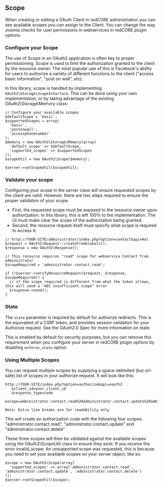 ## Scope

When creating or editing a OAuth Client in redCORE administration you can see available scopes you can assign to the Client.
You can change the way Joomla checks for user permissions in webservices in redCORE plugin options.

### Configure your Scope

The use of Scope in an OAuth2 application is often key to proper permissioning.
Scope is used to limit the authorization granted to the client by the resource owner.
The most popular use of this is Facebook's ability for users to authorize a variety of different functions to the client ("access basic information", "post on wall", etc).

In this library, scope is handled by implementing `OAuth2\Storage\ScopeInterface`. This can be done using your own implementation, or by taking advantage of the existing OAuth2\Storage\Memory class:

```
// Configure your available scopes
$defaultScope = 'basic';
$supportedScopes = array(
  'basic',
  'postonwall',
  'accessphonenumber'
);
$memory = new OAuth2\Storage\Memory(array(
  'default_scope' => $defaultScope,
  'supported_scopes' => $supportedScopes
));
$scopeUtil = new OAuth2\Scope($memory);

$server->setScopeUtil($scopeUtil);
```

### Validate your scope

Configuring your scope in the server class will ensure requested scopes by the client are valid.
However, there are two steps required to ensure the proper validation of your scope.
- First, the requested scope must be exposed to the resource owner upon authorization.
In this library, this is left 100% to the implementation.
The UI must make clear the scope of the authorization being granted.
- Second, the resource request itself must specify what scope is required to access it:

```
// http://YOUR-SITE/administrator/index.php?option=contact&api=Hal
$request = OAuth2\Request::createFromGlobals();
$response = new OAuth2\Response();

// This resource requires "read" scope for webservice Contact from administrator
$scopeRequired = 'administrator.contact.read';

if (!$server->verifyResourceRequest($request, $response, $scopeRequired)) {
  // if the scope required is different from what the token allows, this will send a "401 insufficient_scope" error
  $response->send();
}
```

### State

The `state` parameter is required by default for authorize redirects.
This is the equivalent of a CSRF token, and provides session validation for your Authorize request.
See the OAuth2.0 Spec for more information on state.

This is enabled by default for security purposes, but you can remove this requirement when you configure your server in redCORE plugin options by disabling `enforce_state` option

### Using Multiple Scopes

You can request multiple scopes by supplying a space-delimited (but url-safe) list of scopes in your authorize request. It will look like this:

```
http://YOUR-SITE/index.php?option=authorize&api=oauth2
   &client_id=your_client_id
   &response_type=code
   &scope=administrator.contact.read%20administrator.contact.update%20administrator.contact.delete

Note: Extra line breaks are for readability only
```

This will create an authorization code with the following four scopes: "administrator.contact.read", "administrator.contact.update" and "administrator.contact.delete"

These three scopes will then be validated against the available scopes using the OAuth2\ScopeUtil class to ensure they exist.
If you receive the error invalid_scope: An unsupported scope was requested, this is because you need to set your available scopes on your server object, like so:

```
$scope = new OAuth2\Scope(array(
  'supported_scopes' => array('administrator.contact.read', 'administrator.contact.update', 'administrator.contact.delete')
));
$server->setScopeUtil($scope);
```
